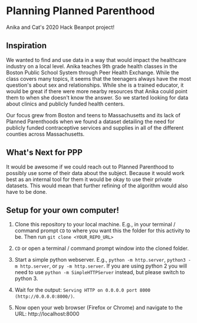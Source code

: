 # Planning Planned Parenthood
Anika and Cat's 2020 Hack Beanpot project!

## Inspiration
We wanted to find and use data in a way that would impact the healthcare industry on a local level. Anika teaches 9th grade health classes in the Boston Public School System through Peer Health Exchange. While the class covers many topics, it seems that the teenagers always have the most question's about sex and relationships. While she is a trained educator, it would be great if there were more nearby resources that Anika could point them to when she doesn't know the answer. So we started looking for data about clinics and publicly funded health centers.

Our focus grew from Boston and teens to Massachusetts and its lack of Planned Parenthoods when we found a dataset detailing the need for publicly funded contraceptive services and supplies in all of the different counties across Massachusetts.

## What's Next for PPP
It would be awesome if we could reach out to Planned Parenthood to possibly use some of their data about the subject. Because it would work best as an internal tool for them it would be okay to use their private datasets. This would mean that further refining of the algorithm would also have to be done.

## Setup for your own computer!
1. Clone this repository to your local machine. E.g., in your terminal / command prompt `CD` to where you want this the folder for this activity to be. Then run `git clone <YOUR_REPO_URL>`

1. `CD` or open a terminal / command prompt window into the cloned folder.

1. Start a simple python webserver. E.g., `python -m http.server`, `python3 -m http.server`, or `py -m http.server`. If you are using python 2 you will need to use `python -m SimpleHTTPServer` instead, but please switch to python 3.

1. Wait for the output: `Serving HTTP on 0.0.0.0 port 8000 (http://0.0.0.0:8000/)`.

1. Now open your web browser (Firefox or Chrome) and navigate to the URL: http://localhost:8000

